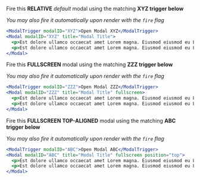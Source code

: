 Fire this **RELATIVE** _default_ modal using the matching **XYZ trigger below**

_You may also fire it automatically upon render with the `fire` flag_

```jsx
<ModalTrigger modalID="XYZ">Open Modal XYZ</ModalTrigger>
<Modal modalID="XYZ" title="Modal Title">
  <p>Est dolore ullamco occaecat amet Lorem magna. Eiusmod eiusmod eu Lorem elit Lorem occaecat cillum tempor sunt in proident id. Est esse nulla pariatur et tempor aliquip laborum consectetur id labore.</p>
  <p>Est dolore ullamco occaecat amet Lorem magna. Eiusmod eiusmod eu Lorem elit Lorem occaecat cillum tempor sunt in proident id. Est esse nulla pariatur et tempor aliquip laborum consectetur id labore.</p>
</Modal>
```

Fire this **FULLSCREEN** modal using the matching **ZZZ trigger below**

_You may also fire it automatically upon render with the `fire` flag_

```jsx
<ModalTrigger modalID="ZZZ">Open Modal ZZZ</ModalTrigger>
<Modal modalID="ZZZ" title="Modal Title" fullscreen>
  <p>Est dolore ullamco occaecat amet Lorem magna. Eiusmod eiusmod eu Lorem elit Lorem occaecat cillum tempor sunt in proident id. Est esse nulla pariatur et tempor aliquip laborum consectetur id labore.</p>
  <p>Est dolore ullamco occaecat amet Lorem magna. Eiusmod eiusmod eu Lorem elit Lorem occaecat cillum tempor sunt in proident id. Est esse nulla pariatur et tempor aliquip laborum consectetur id labore.</p>
</Modal>
```

Fire this **FULLSCREEN TOP-ALIGNED** modal using the matching **ABC trigger below**

_You may also fire it automatically upon render with the `fire` flag_

```jsx
<ModalTrigger modalID="ABC">Open Modal ABC</ModalTrigger>
<Modal modalID="ABC" title="Modal Title" fullscreen position="top">
  <p>Est dolore ullamco occaecat amet Lorem magna. Eiusmod eiusmod eu Lorem elit Lorem occaecat cillum tempor sunt in proident id. Est esse nulla pariatur et tempor aliquip laborum consectetur id labore.</p>
  <p>Est dolore ullamco occaecat amet Lorem magna. Eiusmod eiusmod eu Lorem elit Lorem occaecat cillum tempor sunt in proident id. Est esse nulla pariatur et tempor aliquip laborum consectetur id labore.</p>
</Modal>
```

